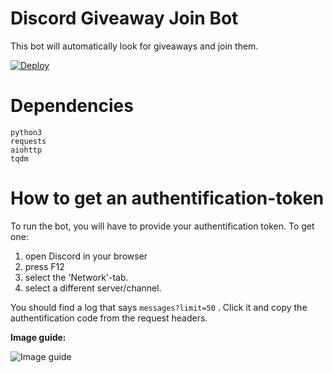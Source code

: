 # Discord Giveaway Join Bot
This bot will automatically look for giveaways and join them.

[![Deploy](https://www.herokucdn.com/deploy/button.svg)](https://heroku.com/deploy?template=https://github.com/Kuuhhl/Discord-Giveaway-Join-Bot)

# Dependencies
```
python3
requests
aiohttp
tqdm
```
# How to get an authentification-token
To run the bot, you will have to provide your authentification token. 
To get one:
1. open Discord in your browser
2. press F12 
3. select the 'Network'-tab.
4. select a different server/channel.

You should find a log that says `messages?limit=50` .
Click it and copy the authentification code from the request headers.

**Image guide:**

![Image guide](https://i.imgur.com/xKHVrfZ.png)
